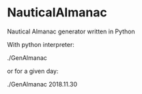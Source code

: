 # NauticalAlmanac
Nautical Almanac generator written in Python


With python interpreter:

./GenAlmanac

or for a given day:

./GenAlmanac 2018.11.30


